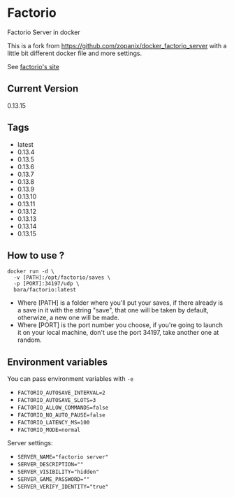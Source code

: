 Factorio
========
Factorio Server in docker

This is a fork from https://github.com/zopanix/docker_factorio_server
with a little bit different docker file and more settings.

See [factorio's site](http://www.factorio.com)

Current Version
---------------
0.13.15

Tags
----

- latest
- 0.13.4
- 0.13.5
- 0.13.6
- 0.13.7
- 0.13.8
- 0.13.9
- 0.13.10
- 0.13.11
- 0.13.12
- 0.13.13
- 0.13.14
- 0.13.15



How to use ?
------------
```
docker run -d \
  -v [PATH]:/opt/factorio/saves \
  -p [PORT]:34197/udp \
  bara/factorio:latest
```
* Where [PATH] is a folder where you'll put your saves, if there already is a save in it with the string "save", that one will be taken by default, otherwize, a new one will be made.
* Where [PORT] is the port number you choose, if you're going to launch it on your local machine, don't use the port 34197, take another one at random.

Environment variables
---------------------

You can pass environment variables with `-e`

* `FACTORIO_AUTOSAVE_INTERVAL=2`
* `FACTORIO_AUTOSAVE_SLOTS=3`
* `FACTORIO_ALLOW_COMMANDS=false`
* `FACTORIO_NO_AUTO_PAUSE=false`
* `FACTORIO_LATENCY_MS=100`
* `FACTORIO_MODE=normal`

Server settings:

* `SERVER_NAME="factorio server"`
* `SERVER_DESCRIPTION=""`
* `SERVER_VISIBILITY="hidden"`
* `SERVER_GAME_PASSWORD=""`
* `SERVER_VERIFY_IDENTITY="true"`

